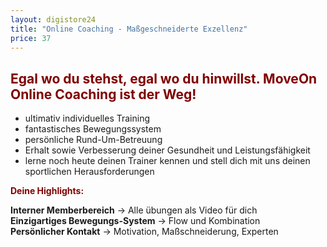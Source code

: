 ```yaml
---
layout: digistore24
title: "Online Coaching - Maßgeschneiderte Exzellenz"
price: 37
---
```

<h2><span style="color:#800000;">Egal wo du stehst, egal wo du hinwillst. MoveOn Online Coaching ist der Weg!</span></h2>
<ul><li>ultimativ individuelles Training &#xA0;</li>
<li>fantastisches Bewegungssystem &#xA0;</li>
<li>pers&#xF6;nliche Rund-Um-Betreuung&#xA0;</li>
<li>Erhalt sowie Verbesserung deiner Gesundheit und Leistungsf&#xE4;higkeit &#xA0;</li>
<li>lerne noch heute deinen Trainer kennen und stell dich mit uns deinen sportlichen Herausforderungen</li>
</ul><p><span style="color:#800000;"><strong>Deine Highlights:</strong></span></p>
<p><strong>Interner Memberbereich</strong> -&gt; Alle &#xFC;bungen als Video f&#xFC;r dich<br><strong>Einzigartiges Bewegungs-System</strong> -&gt; Flow und Kombination<br><strong>Pers&#xF6;nlicher Kontakt</strong> -&gt; Motivation, Ma&#xDF;schneiderung, Experten<br><br></p>